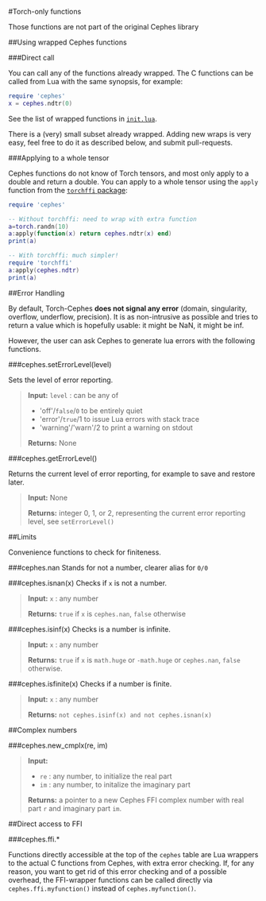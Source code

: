 #Torch-only functions

Those functions are not part of the original Cephes library

##Using wrapped Cephes functions

###Direct call

You can call any of the functions already wrapped.
The C functions can be called from Lua with the same synopsis, for example:

```lua
require 'cephes'
x = cephes.ndtr(0)
```

See the list of wrapped functions in [`init.lua`](init.lua). 

There is a (very) small subset already wrapped. Adding new wraps is very easy, feel free to do it as described below, and submit pull-requests.

###Applying to a whole tensor

Cephes functions do not know of Torch tensors, and most only apply to a double and return a double. You can apply to a whole tensor using the  `apply` function from the [`torchffi` package](https://github.com/torch/ffi):


```lua
require 'cephes'

-- Without torchffi: need to wrap with extra function
a=torch.randn(10)
a:apply(function(x) return cephes.ndtr(x) end)
print(a)

-- With torchffi: much simpler!
require 'torchffi'
a:apply(cephes.ndtr)
print(a)
```

##Error Handling

By default, Torch-Cephes <b>does not signal any error</b> (domain, singularity, overflow, underflow, precision). It is as non-intrusive as possible and tries to return a value which is hopefully usable: it might be NaN, it might be inf.

However, the user can ask Cephes to generate lua errors with the following functions.

###cephes.setErrorLevel(level)

Sets the level of error reporting.

><b>Input:</b>  `level` : can be any of
>   - 'off'/`false`/`0` to be entirely quiet
>   - 'error'/`true`/1 to issue Lua errors with stack trace
>   - 'warning'/'warn'/2 to print a warning on stdout
>
><b>Returns:</b> None

###cephes.getErrorLevel()

Returns the current level of error reporting, for example to save and restore later.

><b>Input:</b>  None
>
><b>Returns:</b> integer 0, 1, or 2, representing the current error reporting level, see `setErrorLevel()`

##Limits

Convenience functions to check for finiteness.

###cephes.nan
Stands for not a number, clearer alias for `0/0` 

###cephes.isnan(x)
Checks if `x` is not a number.

><b>Input:</b> `x` : any number
>
><b>Returns:</b> `true` if `x` is `cephes.nan`, `false` otherwise


###cephes.isinf(x)
Checks is a number is infinite.

><b>Input:</b> `x` : any number
>
><b>Returns:</b></b> `true` if `x` is `math.huge` or `-math.huge` or `cephes.nan`, `false` otherwise.

###cephes.isfinite(x)
Checks if a number is finite.

><b>Input:</b>  `x` : any number
>
><b>Returns:</b>  `not cephes.isinf(x) and not cephes.isnan(x)`

##Complex numbers

###cephes.new_cmplx(re, im)
><b>Input:</b> 
>
> * `re` : any number, to initialize the real part
> * `im` : any number, to initalize the imaginary part
>
><b>Returns:</b> a pointer to a new Cephes FFI complex number with real part `r` and imaginary part `im`.

##Direct access to FFI

###cephes.ffi.*

Functions directly accessible at the top of the `cephes` table are Lua wrappers to the actual C functions from Cephes, with extra error checking. If, for any reason, you want to get rid of this error checking and of a possible overhead, the FFI-wrapper functions can be called directly via `cephes.ffi.myfunction()` instead of `cephes.myfunction()`.
